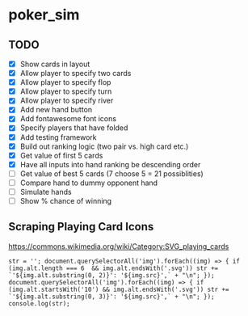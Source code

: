 # poker_sim

## TODO
- [x] Show cards in layout
- [x] Allow player to specify two cards
- [x] Allow player to specify flop
- [x] Allow player to specify turn
- [x] Allow player to specify river
- [x] Add new hand button
- [x] Add fontawesome font icons
- [x] Specify players that have folded
- [x] Add testing framework
- [x] Build out ranking logic (two pair vs. high card etc.)
- [x] Get value of first 5 cards
- [x] Have all inputs into hand ranking be descending order
- [ ] Get value of best 5 cards (7 choose 5 = 21 possiblities)
- [ ] Compare hand to dummy opponent hand
- [ ] Simulate hands
- [ ] Show % chance of winning

## Scraping Playing Card Icons
https://commons.wikimedia.org/wiki/Category:SVG_playing_cards
```
str = ''; document.querySelectorAll('img').forEach((img) => { if (img.alt.length === 6  && img.alt.endsWith('.svg')) str += `'${img.alt.substring(0, 2)}': '${img.src}',` + "\n"; }); document.querySelectorAll('img').forEach((img) => { if (img.alt.startsWith('10') && img.alt.endsWith('.svg')) str += `'${img.alt.substring(0, 3)}': '${img.src}',` + "\n"; }); console.log(str);
```
